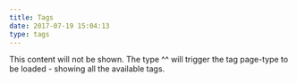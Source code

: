 ```yaml
---
title: Tags
date: 2017-07-19 15:04:13
type: tags
---
```


This content will not be shown.
The type ^^ will trigger the tag page-type to be loaded - showing all the available tags.
